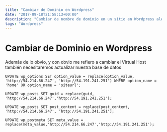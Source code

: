 ```yaml
---
title: "Cambiar de Dominio en Wordpress"
date: "2017-09-18T21:58:13+00:00"
description: "Cambiar de nombre de dominio en un sitio en Wordpress alojado sobre Apache2"
tags: "Wordpress"
---
```

# Cambiar de Dominio en Wordpress

Además de lo obvio, y con obvio me refiero a cambiar el Virtual Host también necesitaremos actualizar nuestra base de datos

```
UPDATE wp_options SET option_value = replace(option_value, 'http://54.214.66.247', 'http://54.191.241.251') WHERE option_name = 'home' OR option_name = 'siteurl';

UPDATE wp_posts SET guid = replace(guid, 'http://54.214.66.247','http://54.191.241.251');

UPDATE wp_posts SET post_content = replace(post_content, 'http://54.214.66.247', 'http://54.191.241.251');

UPDATE wp_postmeta SET meta_value = replace(meta_value,'http://54.214.66.247','http://54.191.241.251');
```

